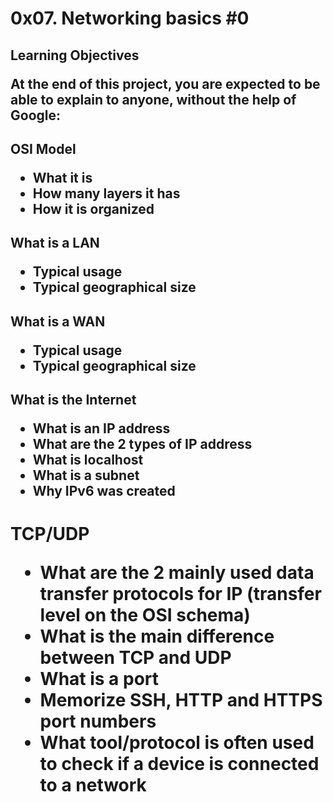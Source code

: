 <h1> 0x07. Networking basics #0 </h1>

<h2> Learning Objectives
<p> At the end of this project, you are expected to be able to explain to anyone, without the help of Google:

<h2> OSI Model

<ul> 
    <li> What it is
    <li> How many layers it has
    <li> How it is organized
</ul>

<h2> What is a LAN

<ul> 
    <li> Typical usage
    <li> Typical geographical size
</ul>

<h2> What is a WAN

<ul>
    <li> Typical usage
    <li> Typical geographical size
</ul>

<h2> What is the Internet

<ul>
    <li> What is an IP address
    <li> What are the 2 types of IP address
    <li> What is localhost
    <li> What is a subnet
    <li> Why IPv6 was created
</ul>

<h1> TCP/UDP

<ul> 
    <li> What are the 2 mainly used data transfer protocols for IP (transfer level on the OSI schema)
    <li> What is the main difference between TCP and UDP
    <li>  What is a port
    <li> Memorize SSH, HTTP and HTTPS port numbers
    <li> What tool/protocol is often used to check if a device is connected to a network
</ul>